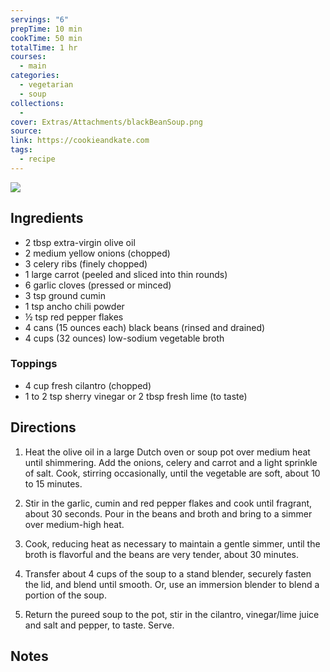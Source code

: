 ```yaml
---
servings: "6"
prepTime: 10 min
cookTime: 50 min
totalTime: 1 hr
courses:
  - main
categories:
  - vegetarian
  - soup
collections:
  -
cover: Extras/Attachments/blackBeanSoup.png
source:
link: https://cookieandkate.com
tags:
  - recipe
---
```


![](Extras/Attachments/blackBeanSoup.png)


## Ingredients

- 2 tbsp extra-virgin olive oil
- 2 medium yellow onions (chopped)
- 3 celery ribs (finely chopped)
- 1 large carrot (peeled and sliced into thin rounds)
- 6 garlic cloves (pressed or minced)
- 3 tsp ground cumin
- 1 tsp ancho chili powder
- ½ tsp red pepper flakes
- 4 cans (15 ounces each) black beans (rinsed and drained)
- 4 cups (32 ounces) low-sodium vegetable broth

### Toppings

- 4 cup fresh cilantro (chopped)
- 1 to 2 tsp sherry vinegar or 2 tbsp fresh lime (to taste)


## Directions

1. Heat the olive oil in a large Dutch oven or soup pot over medium heat until shimmering. Add the onions, celery and carrot and a light sprinkle of salt. Cook, stirring occasionally, until the vegetable are soft, about 10 to 15 minutes.

2. Stir in the garlic, cumin and red pepper flakes and cook until fragrant, about 30 seconds. Pour in the beans and broth and bring to a simmer over medium-high heat.

3. Cook, reducing heat as necessary to maintain a gentle simmer, until the broth is flavorful and the beans are very tender, about 30 minutes.

4. Transfer about 4 cups of the soup to a stand blender, securely fasten the lid, and blend until smooth. Or, use an immersion blender to blend a portion of the soup.

5. Return the pureed soup to the pot, stir in the cilantro, vinegar/lime juice and salt and pepper, to taste. Serve.


## Notes